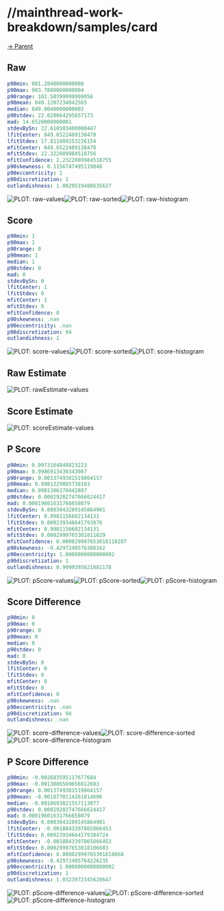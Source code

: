 
# //mainthread-work-breakdown/samples/card

[→ Parent](../..)


## Raw


```yaml
p90min: 801.2840000000008
p90max: 903.7880000000004
p90range: 102.50399999999956
p90mean: 849.1207234042565
median: 849.8040000000003
p90stdev: 22.020864295657173
mad: 14.6520000000001
stdevBySn: 22.610503400000447
lfitCenter: 849.6522489138478
lfitStdev: 17.811089253226154
mfitCenter: 849.6522489138478
mfitStdev: 22.322889984518756
mfitConfidence: 2.2322889984518755
p90skewness: 0.1156747495119848
p90eccentricity: 1
p90discretization: 1
outlandishness: 1.0029519480635627

```

![PLOT: raw-values](./raw/values.svg)![PLOT: raw-sorted](./raw/sorted.svg)![PLOT: raw-histogram](./raw/histogram.svg)
## Score


```yaml
p90min: 1
p90max: 1
p90range: 0
p90mean: 1
median: 1
p90stdev: 0
mad: 0
stdevBySn: 0
lfitCenter: 1
lfitStdev: 0
mfitCenter: 1
mfitStdev: 0
mfitConfidence: 0
p90skewness: .nan
p90eccentricity: .nan
p90discretization: 94
outlandishness: 1

```

![PLOT: score-values](./score/values.svg)![PLOT: score-sorted](./score/sorted.svg)![PLOT: score-histogram](./score/histogram.svg)
## Raw Estimate

![PLOT: rawEstimate-values](./rawEstimate/values.svg)
## Score Estimate

![PLOT: scoreEstimate-values](./scoreEstimate/values.svg)
## P Score


```yaml
p90min: 0.9973164048823223
p90max: 0.9986913430343087
p90range: 0.0013749381519864157
p90mean: 0.9981229885738183
median: 0.9981306178442887
p90stdev: 0.00029202747666624417
mad: 0.00019601631766658079
stdevBySn: 0.0003043289145864901
lfitCenter: 0.9981156602134131
lfitStdev: 0.000239346641793876
mfitCenter: 0.9981156602134131
mfitStdev: 0.0002999765301811029
mfitConfidence: 0.000029997653018110287
p90skewness: -0.4297240576388162
p90eccentricity: 1.0000000000000002
p90discretization: 1
outlandishness: 0.9999395621882178

```

![PLOT: pScore-values](./pScore/values.svg)![PLOT: pScore-sorted](./pScore/sorted.svg)![PLOT: pScore-histogram](./pScore/histogram.svg)
## Score Difference


```yaml
p90min: 0
p90max: 0
p90range: 0
p90mean: 0
median: 0
p90stdev: 0
mad: 0
stdevBySn: 0
lfitCenter: 0
lfitStdev: 0
mfitCenter: 0
mfitStdev: 0
mfitConfidence: 0
p90skewness: .nan
p90eccentricity: .nan
p90discretization: 94
outlandishness: .nan

```

![PLOT: score-difference-values](./score-difference/values.svg)![PLOT: score-difference-sorted](./score-difference/sorted.svg)![PLOT: score-difference-histogram](./score-difference/histogram.svg)
## P Score Difference


```yaml
p90min: -0.002683595117677684
p90max: -0.0013086569656912683
p90range: 0.0013749381519864157
p90mean: -0.0018770114261814606
median: -0.0018693821557113077
p90stdev: 0.00029202747666624417
mad: 0.00019601631766658079
stdevBySn: 0.0003043289145864901
lfitCenter: -0.0018843397865866453
lfitStdev: 0.00023934664179384724
mfitCenter: -0.0018843397865866453
mfitStdev: 0.00029997653018106683
mfitConfidence: 0.00002999765301810668
p90skewness: -0.42972405764226235
p90eccentricity: 1.0000000000000002
p90discretization: 1
outlandishness: 1.0323972345620647

```

![PLOT: pScore-difference-values](./pScore-difference/values.svg)![PLOT: pScore-difference-sorted](./pScore-difference/sorted.svg)![PLOT: pScore-difference-histogram](./pScore-difference/histogram.svg)